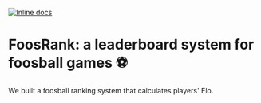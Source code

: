 [![Inline docs](http://inch-ci.org/github/kristian-georgiev/FoosRank.svg?branch=master)](http://inch-ci.org/github/kristian-georgiev/FoosRank)
# FoosRank: a leaderboard system for foosball games :soccer:
We built a foosball ranking system that calculates players' Elo.
